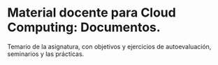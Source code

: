 # Material docente para Cloud Computing: Documentos.

Temario de la asignatura, con objetivos y ejercicios de
autoevaluación, seminarios y las prácticas. 
